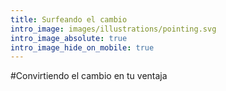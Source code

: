 ```yaml
---
title: Surfeando el cambio
intro_image: images/illustrations/pointing.svg
intro_image_absolute: true
intro_image_hide_on_mobile: true
---
```

#Convirtiendo el cambio en tu ventaja